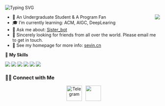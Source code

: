 ![Typing SVG](https://readme-typing-svg.herokuapp.com?size=25&duration=2500&color=8C43EA&vCenter=true&width=200&height=40&lines=Hi+there+%F0%9F%91%8B%F0%9F%8F%BB;I'm+Sevin)

<a href="#">
  <img align="right" src="https://github-readme-stats.vercel.app/api?username=itsevin&count_private=true&show_icons=true&title_color=7A7ADB&icon_color=2234AE&text_color=D3D3D3&bg_color=0,000000,130F40" />
</a>

- 🔭 An Undergraduate Student & A Program Fan
- 🎓 I’m currently learning: ACM, AIGC, DeepLearing
- 💬 Ask me about: [Sister_bot](https://github.com/itsevin/sister_bot)
- 🌱 Sincerely looking for friends from all over the world. Please email me to get in touch.
- 🔗 See my homepage for more info: [sevin.cn](https://sevin.cn)

🌟 **My Skills**  

![](https://img.shields.io/badge/-Python-3e74a2?style=flat-square&logo=Python&logoColor=fff)
![](https://img.shields.io/badge/-C-A8B9CC?style=flat-square&logo=C&logoColor=fff)
![](https://img.shields.io/badge/-C++-00599C?style=flat-square&logo=C%2B%2B&logoColor=fff)
![](https://img.shields.io/badge/-AIGC-4B8BBE?style=flat-square&logo=OpenAI&logoColor=fff)
![](https://img.shields.io/badge/-Linux-000000?style=flat-square&logo=Linux&logoColor=fff)
![](https://img.shields.io/badge/-Arduino-00979D?style=flat-square&logo=Arduino&logoColor=fff)

<h3> 🤝🏻 Connect with Me </h3>

<p align="center">
&nbsp; <a href="https://t.me/CNSevin" target="_blank" rel="noopener noreferrer"><img src="https://img.icons8.com/color/48/000000/telegram-app--v1.png" alt="Telegram" width="50"/></a>
&nbsp; <a href="mailto:admin@sevin.cn" target="_blank" rel="noopener noreferrer"><img src="https://img.icons8.com/plasticine/100/000000/gmail.png"  width="50" /></a>
</p>
